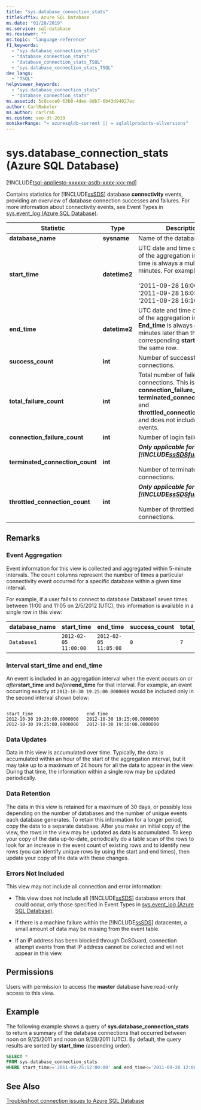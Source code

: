 ```yaml
---
title: "sys.database_connection_stats"
titleSuffix: Azure SQL Database
ms.date: "01/28/2019"
ms.service: sql-database
ms.reviewer: ""
ms.topic: "language-reference"
f1_keywords: 
  - "sys.database_connection_stats"
  - "database_connection_stats"
  - "database_connection_stats_TSQL"
  - "sys.database_connection_stats_TSQL"
dev_langs: 
  - "TSQL"
helpviewer_keywords: 
  - "sys.database_connection_stats"
  - "database_connection_stats"
ms.assetid: 5c8cece0-63b0-4dee-8db7-6b43d94027ec
author: CarlRabeler
ms.author: carlrab
ms.custom: seo-dt-2019
monikerRange: "= azuresqldb-current || = sqlallproducts-allversions"
---
```

# sys.database_connection_stats (Azure SQL Database)

[!INCLUDE[tsql-appliesto-xxxxxx-asdb-xxxx-xxx-md](../../includes/tsql-appliesto-xxxxxx-asdb-xxxx-xxx-md.md)]

  Contains statistics for [!INCLUDE[ssSDS](../../includes/sssds-md.md)] database **connectivity** events, providing an overview of database connection successes and failures. For more information about connectivity events, see Event Types in [sys.event_log &#40;Azure SQL Database&#41;](../../relational-databases/system-catalog-views/sys-event-log-azure-sql-database.md).  
  
|Statistic|Type|Description|  
|---------------|----------|-----------------|  
|**database_name**|**sysname**|Name of the database.|  
|**start_time**|**datetime2**|UTC date and time of the start of the aggregation interval. The time is always a multiple of 5 minutes. For example:<br /><br /> '2011-09-28 16:00:00'<br />'2011-09-28 16:05:00'<br />'2011-09-28 16:10:00'|  
|**end_time**|**datetime2**|UTC date and time of the end of the aggregation interval. **End_time** is always exactly 5 minutes later than the corresponding **start_time** in the same row.|  
|**success_count**|**int**|Number of successful connections.|  
|**total_failure_count**|**int**|Total number of failed connections. This is the sum of **connection_failure_count**, **terminated_connection_count**, and **throttled_connection_count**, and does not include deadlock events.|  
|**connection_failure_count**|**int**|Number of login failures.|  
|**terminated_connection_count**|**int**|**_Only applicable for [!INCLUDE[ssSDSfull](../../includes/sssdsfull-md.md)] v11._**<br /><br /> Number of terminated connections.|  
|**throttled_connection_count**|**int**|**_Only applicable for [!INCLUDE[ssSDSfull](../../includes/sssdsfull-md.md)] v11._**<br /><br /> Number of throttled connections.|  
  
## Remarks  
  
### Event Aggregation

 Event information for this view is collected and aggregated within 5-minute intervals. The count columns represent the number of times a particular connectivity event occurred for a specific database within a given time interval.  
  
 For example, if a user fails to connect to database Database1 seven times between 11:00 and 11:05 on 2/5/2012 (UTC), this information is available in a single row in this view:  
  
|**database_name**|**start_time**|**end_time**|**success_count**|**total_failure_count**|**connection_failure_count**|**terminated_connection_count**|**throttled_connection_count**|  
|------------------------|---------------------|-------------------|------------------------|-------------------------------|------------------------------------|---------------------------------------|--------------------------------------|  
|`Database1`|`2012-02-05 11:00:00`|`2012-02-05 11:05:00`|`0`|`7`|`7`|`0`|`0`|  
  
### Interval start_time and end_time

 An event is included in an aggregation interval when the event occurs *on* or _after_**start_time** and _before_**end_time** for that interval. For example, an event occurring exactly at `2012-10-30 19:25:00.0000000` would be included only in the second interval shown below:  
  
```  
  
start_time                    end_time  
2012-10-30 19:20:00.0000000   2012-10-30 19:25:00.0000000  
2012-10-30 19:25:00.0000000   2012-10-30 19:30:00.0000000  
```  
  
### Data Updates

 Data in this view is accumulated over time. Typically, the data is accumulated within an hour of the start of the aggregation interval, but it may take up to a maximum of 24 hours for all the data to appear in the view. During that time, the information within a single row may be updated periodically.  
  
### Data Retention

 The data in this view is retained for a maximum of 30 days, or possibly less depending on the number of databases and the number of unique events each database generates. To retain this information for a longer period, copy the data to a separate database. After you make an initial copy of the view, the rows in the view may be updated as data is accumulated. To keep your copy of the data up-to-date, periodically do a table scan of the rows to look for an increase in the event count of existing rows and to identify new rows (you can identify unique rows by using the start and end times), then update your copy of the data with these changes.  
  
### Errors Not Included

 This view may not include all connection and error information:  
  
- This view does not include all [!INCLUDE[ssSDS](../../includes/sssds-md.md)] database errors that could occur, only those specified in Event Types in [sys.event_log &#40;Azure SQL Database&#41;](../../relational-databases/system-catalog-views/sys-event-log-azure-sql-database.md).  
  
- If there is a machine failure within the [!INCLUDE[ssSDS](../../includes/sssds-md.md)] datacenter, a small amount of data may be missing from the event table.  
  
- If an IP address has been blocked through DoSGuard, connection attempt events from that IP address cannot be collected and will not appear in this view.  
  
## Permissions

 Users with permission to access the **master** database have read-only access to this view.  
  
## Example

 The following example shows a query of **sys.database_connection_stats** to return a summary of the database connections that occurred between noon on 9/25/2011 and noon on 9/28/2011 (UTC). By default, the query results are sorted by **start_time** (ascending order).  
  
```sql
SELECT *  
FROM sys.database_connection_stats
WHERE start_time>='2011-09-25:12:00:00' and end_time<='2011-09-28 12:00:00';  
```  

## See Also

 [Troubleshoot connection issues to Azure SQL Database](/azure/sql-database/sql-database-troubleshoot-common-connection-issues)  
  
  
